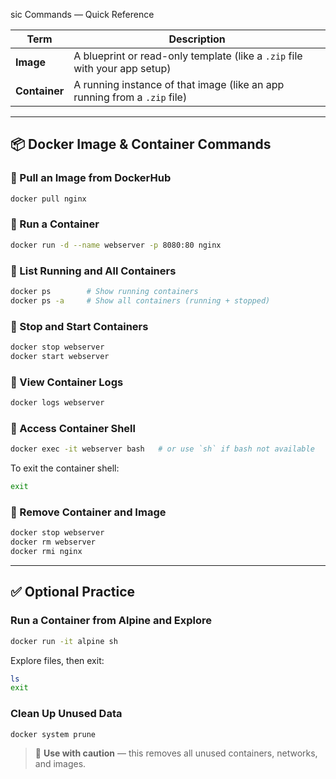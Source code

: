 sic Commands — Quick Reference

| Term          | Description                                                                |
| ------------- | -------------------------------------------------------------------------- |
| **Image**     | A blueprint or read-only template (like a `.zip` file with your app setup) |
| **Container** | A running instance of that image (like an app running from a `.zip` file)  |

---

## 📦 Docker Image & Container Commands

### 🔹 Pull an Image from DockerHub

```bash
docker pull nginx
```

### 🔹 Run a Container

```bash
docker run -d --name webserver -p 8080:80 nginx
```

### 🔹 List Running and All Containers

```bash
docker ps        # Show running containers
docker ps -a     # Show all containers (running + stopped)
```

### 🔹 Stop and Start Containers

```bash
docker stop webserver
docker start webserver
```

### 🔹 View Container Logs

```bash
docker logs webserver
```

### 🔹 Access Container Shell

```bash
docker exec -it webserver bash   # or use `sh` if bash not available
```

To exit the container shell:

```bash
exit
```

### 🔹 Remove Container and Image

```bash
docker stop webserver
docker rm webserver
docker rmi nginx
```

---

## ✅ Optional Practice

### Run a Container from Alpine and Explore

```bash
docker run -it alpine sh
```

Explore files, then exit:

```bash
ls
exit
```

### Clean Up Unused Data

```bash
docker system prune
```

> 🛑 **Use with caution** — this removes all unused containers, networks, and images.